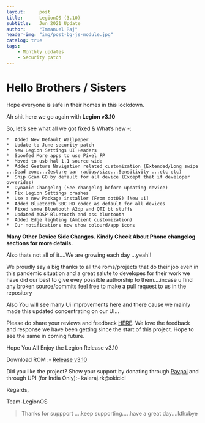 ```yaml
---
layout:     post
title:      LegionOS (3.10)
subtitle:   Jun 2021 Update
author:     "Immanuel Raj"
header-img: "img/post-bg-js-module.jpg"
catalog: true
tags:
    - Monthly updates
    - Security patch
---
```


# Hello Brothers / Sisters

Hope everyone is safe in their homes in this lockdown. 

Ah shit here we go again with **Legion v3.10**

So, let’s see what all we got fixed & What’s new -:

```
*  Added New Default Wallpaper
*  Update to June security patch
*  New Legion Settings UI Headers
*  Spoofed More apps to use Pixel FP
*  Moved to usb hal 1.1 source wide
*  Added Gesture Navigation related customization (Extended/Long swipe ...Dead zone...Gesture bar radius/size...Sensitivity ...etc etc)
*  Ship Gcam GO by default for all device (Except that if developer ovverides)
*  Dynamic Changelog (See changelog before updating device)
*  Fix Legion Settings crashes
*  Use a new Package installer (From dotOS) [New ui]
*  Added Bluetooth SBC HD codec as default for all devices
*  Fixed some Bluetooth A2dp and QTI bt stuffs
*  Updated AOSP Bluetooth and oss bluetooth
*  Added Edge lighting (Ambient customization)
*  Our notifications now show colourd/app icons
```
<!--adsense-->
**Many Other Device Side Changes. Kindly Check About Phone changelog sections for more details.**

Also thats not all of it....We are growing each day ...yeah!!

We proudly say a big thanks to all the roms/projects that do their job even in this pandemic situation and a great salute to developes for their work we have did our best to give evey possible authorship to them....incase u find any broken source/commits feel free to make a pull request to us in the repository

Also You will see many Ui improvements here and there cause we mainly made this updated concentrating on our UI...


Please do share your reviews and feedback [HERE](https://sourceforge.net/projects/legionrom/reviews). We love the feedback and response we have been getting since the start of this project. Hope to see the same in coming future.

Hope You All Enjoy the Legion Release v3.10

Download ROM :- [Release v3.10](https://legionos.org/) 

Did you like the project? Show your support by donating through [Paypal](https://paypal.me/rajkale99) and  through UPI (for India Only):- kaleraj.rk@okicici

Regards,

Team-LegionOS

<!--adsense-->
> Thanks for suppport ....keep supporting.....have a great day....kthxbye

